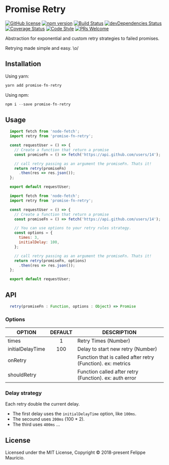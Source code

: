 # Promise Retry
[![GitHub license](https://img.shields.io/badge/license-MIT-blue.svg)](https://github.com/felippemauricio/promise-fn-retry/blob/master/LICENSE)
[![npm version](https://img.shields.io/npm/v/promise-fn-retry.svg?style=flat)](https://www.npmjs.com/package/promise-fn-retry)
[![Build Status](https://travis-ci.org/felippemauricio/promise-fn-retry.svg?branch=master)](https://travis-ci.org/felippemauricio/promise-fn-retry)
[![devDependencies Status](https://david-dm.org/felippemauricio/promise-fn-retry/dev-status.svg)](https://david-dm.org/felippemauricio/promise-fn-retry?type=dev)
[![Coverage Status](https://coveralls.io/repos/github/felippemauricio/promise-fn-retry/badge.svg?branch=master)](https://coveralls.io/github/felippemauricio/promise-fn-retry?branch=master)
[![Code Style](https://badgen.net/badge/code%20style/airbnb/fd5c63)](https://github.com/airbnb/javascript)
[![PRs Welcome](https://img.shields.io/badge/PRs-welcome-brightgreen.svg)](https://github.com/felippemauricio/promise-fn-retry/pulls)

Abstraction for exponential and custom retry strategies to failed promises.

Retrying made simple and easy. \o/

## Installation

Using yarn:
```js
yarn add promise-fn-retry
```

Using npm:

```js
npm i --save promise-fn-retry
```

## Usage

```js
  import fetch from 'node-fetch';
  import retry from 'promise-fn-retry';

  const requestUser = () => {
    // Create a function that return a promise
    const promiseFn = () => fetch('https://api.github.com/users/14');

    // call retry passing as an argument the promiseFn. Thats it!
    return retry(promiseFn)
      .then(res => res.json());
  };

  export default requestUser;

```

```js
  import fetch from 'node-fetch';
  import retry from 'promise-fn-retry';

  const requestUser = () => {
    // Create a function that return a promise
    const promiseFn = () => fetch('https://api.github.com/users/14');

    // You can use options to your retry rules strategy.
    const options = {
      times: 3,
      initialDelay: 100,
    };

    // call retry passing as an argument the promiseFn. Thats it!
    return retry(promiseFn, options)
      .then(res => res.json());
  };

  export default requestUser;

```

## API

```js
  retry(promiseFn : Function, options : Object) => Promise
```

### Options

| OPTION                                     | DEFAULT                | DESCRIPTION                                                   |
|--------------------------------------------|:----------------------:|---------------------------------------------------------------|
| times                                      | 1                      | Retry Times (Number)                                          |
| initialDelayTime                           | 100                    | Delay to start new retry (Number)                             |
| onRetry                                    |                        | Function that is called after retry (Function). ex: metrics   |
| shouldRetry                                |                        | Function called after retry (Function). ex: auth error        |

### Delay strategy

Each retry double the current delay.

- The first delay uses the `initialDelayTime` option, like `100ms`.
- The secound uses `200ms` (100 * 2).
- The third uses `400ms` ...


## License

Licensed under the MIT License, Copyright © 2018-present Felippe Maurício.
